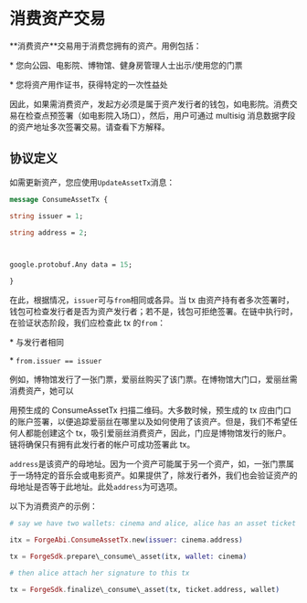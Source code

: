 # 消费资产交易

\*\*消费资产\*\*交易用于消费您拥有的资产。用例包括：

\* 您向公园、电影院、博物馆、健身房管理人士出示/使用您的门票

\* 您将资产用作证书，获得特定的一次性益处

因此，如果需消费资产，发起方必须是属于资产发行者的钱包，如电影院。消费交易在检查点预签署（如电影院入场口），然后，用户可通过 multisig 消息数据字段的资产地址多次签署交易。请查看下方解释。

## 协议定义

如需更新资产，您应使用`UpdateAssetTx`消息：

```proto
message ConsumeAssetTx {

string issuer = 1;

string address = 2;



google.protobuf.Any data = 15;

}
```

在此，根据情况，`issuer`可与`from`相同或各异。当 tx 由资产持有者多次签署时，钱包可检查发行者是否为资产发行者；若不是，钱包可拒绝签署。在链中执行时，在验证状态阶段，我们应检查此 tx 的`from`：

\* 与发行者相同

\* `from.issuer == issuer`

例如，博物馆发行了一张门票，爱丽丝购买了该门票。在博物馆大门口，爱丽丝需消费资产，她可以

用预生成的 ConsumeAssetTx 扫描二维码。大多数时候，预生成的 tx 应由门口的账户签署，以便追踪爱丽丝在哪里以及如何使用了该资产。但是，我们不希望任何人都能创建这个 tx，吸引爱丽丝消费资产，因此，门应是博物馆发行的账户。链将确保只有拥有此发行者的帐户可成功签署此 tx。

`address`是该资产的母地址。因为一个资产可能属于另一个资产，如，一张门票属于一场特定的音乐会或电影资产。如果提供了，除发行者外，我们也会验证资产的母地址是否等于此地址。此处`address`为可选项。

以下为消费资产的示例：

```elixir
# say we have two wallets: cinema and alice, alice has an asset ticket

itx = ForgeAbi.ConsumeAssetTx.new(issuer: cinema.address)

tx = ForgeSdk.prepare\_consume\_asset(itx, wallet: cinema)

# then alice attach her signature to this tx

tx = ForgeSdk.finalize\_consume\_asset(tx, ticket.address, wallet)
```
